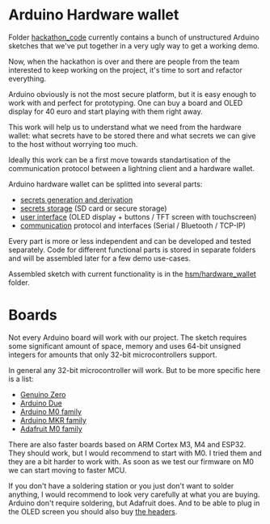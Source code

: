 # Arduino Hardware wallet

Folder [hackathon_code](./hackathon_code/) currently contains a bunch of unstructured Arduino sketches that we've put together in a very ugly way to get a working demo.

Now, when the hackathon is over and there are people from the team interested to keep working on the project, it's time to sort and refactor everything.

Arduino obviously is not the most secure platform, but it is easy enough to work with and perfect for prototyping. One can buy a board and OLED display for 40 euro and start playing with them right away.

This work will help us to understand what we need from the hardware wallet: what secrets have to be stored there and what secrets we can give to the host without worrying too much.

Ideally this work can be a first move towards standartisation of the communication protocol between a lightning client and a hardware wallet.

Arduino hardware wallet can be splitted into several parts:

- [secrets generation and derivation](./secrets/)
- [secrets storage](./storage/) (SD card or secure storage)
- [user interface](./ui/) (OLED display + buttons / TFT screen with touchscreen)
- [communication](./communication/) protocol and interfaces (Serial / Bluetooth / TCP-IP)

Every part is more or less independent and can be developed and tested separately. Code for different functional parts is stored in separate folders and will be assembled later for a few demo use-cases.

Assembled sketch with current functionality is in the [hsm/hardware_wallet](./hsm/hardware_wallet/) folder.

# Boards

Not every Arduino board will work with our project. The sketch requires some significant amount of space, memory and uses 64-bit unsigned integers for amounts that only 32-bit microcontrollers support.

In general any 32-bit microcontroller will work. But to be more specific here is a list:

- [Genuino Zero](https://store.arduino.cc/genuino-zero)
- [Arduino Due](https://store.arduino.cc/arduino-due)
- [Arduino M0 family](https://store.arduino.cc/arduino-m0)
- [Arduino MKR family](https://store.arduino.cc/homepage/arduino-mkrfox1200)
- [Adafruit M0 family](https://www.adafruit.com/product/2796)

There are also faster boards based on ARM Cortex M3, M4 and ESP32. They should work, but I would recommend to start with M0. I tried them and they are a bit harder to work with. As soon as we test our firmware on M0 we can start moving to faster MCU.

If you don't have a soldering station or you just don't want to solder anything, I would recommend to look very carefully at what you are buying. Arduino don't require soldering, but Adafruit does. And to be able to plug in the OLED screen you should also buy [the headers](https://www.adafruit.com/product/2886).